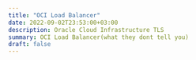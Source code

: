 ```yaml
---
title: "OCI Load Balancer"
date: 2022-09-02T23:53:00+03:00
description: Oracle Cloud Infrastructure TLS
summary: OCI Load Balancer(what they dont tell you)
draft: false
---
```


